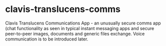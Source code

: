 # clavis-translucens-comms
Clavis Translucens Communications App - an unusually secure comms app (chat functionality as seen in typical instant messaging apps and secure peer-to-peer images, documents and generic files exchange. Voice communication is to be introduced later.
